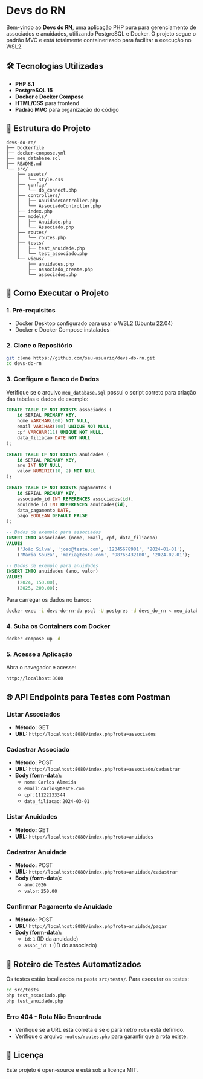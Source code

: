 # Devs do RN

Bem-vindo ao **Devs do RN**, uma aplicação PHP pura para gerenciamento de associados e anuidades, utilizando PostgreSQL e Docker. O projeto segue o padrão MVC e está totalmente containerizado para facilitar a execução no WSL2.

## 🛠️ Tecnologias Utilizadas

- **PHP 8.1**
- **PostgreSQL 15**
- **Docker e Docker Compose**
- **HTML/CSS** para frontend
- **Padrão MVC** para organização do código

## 📂 Estrutura do Projeto

```plaintext
devs-do-rn/
├── Dockerfile
├── docker-compose.yml
├── meu_database.sql
├── README.md
└── src/
    ├── assets/
    │   └── style.css
    ├── config/
    │   └── db_connect.php
    ├── controllers/
    │   ├── AnuidadeController.php
    │   └── AssociadoController.php
    ├── index.php
    ├── models/
    │   ├── Anuidade.php
    │   └── Associado.php
    ├── routes/
    │   └── routes.php
    ├── tests/
    │   ├── test_anuidade.php
    │   └── test_associado.php
    └── views/
        ├── anuidades.php
        ├── associado_create.php
        └── associados.php
```

## 🚀 Como Executar o Projeto

### 1. Pré-requisitos

- Docker Desktop configurado para usar o WSL2 (Ubuntu 22.04)
- Docker e Docker Compose instalados

### 2. Clone o Repositório

```bash
git clone https://github.com/seu-usuario/devs-do-rn.git
cd devs-do-rn
```

### 3. Configure o Banco de Dados

Verifique se o arquivo `meu_database.sql` possui o script correto para criação das tabelas e dados de exemplo:

```sql
CREATE TABLE IF NOT EXISTS associados (
    id SERIAL PRIMARY KEY,
    nome VARCHAR(100) NOT NULL,
    email VARCHAR(100) UNIQUE NOT NULL,
    cpf VARCHAR(11) UNIQUE NOT NULL,
    data_filiacao DATE NOT NULL
);

CREATE TABLE IF NOT EXISTS anuidades (
    id SERIAL PRIMARY KEY,
    ano INT NOT NULL,
    valor NUMERIC(10, 2) NOT NULL
);

CREATE TABLE IF NOT EXISTS pagamentos (
    id SERIAL PRIMARY KEY,
    associado_id INT REFERENCES associados(id),
    anuidade_id INT REFERENCES anuidades(id),
    data_pagamento DATE,
    pago BOOLEAN DEFAULT FALSE
);

-- Dados de exemplo para associados
INSERT INTO associados (nome, email, cpf, data_filiacao)
VALUES
    ('João Silva', 'joao@teste.com', '12345678901', '2024-01-01'),
    ('Maria Souza', 'maria@teste.com', '98765432100', '2024-02-01');

-- Dados de exemplo para anuidades
INSERT INTO anuidades (ano, valor)
VALUES
    (2024, 150.00),
    (2025, 200.00);
```

Para carregar os dados no banco:

```bash
docker exec -i devs-do-rn-db psql -U postgres -d devs_do_rn < meu_database.sql
```

### 4. Suba os Containers com Docker

```bash
docker-compose up -d
```

### 5. Acesse a Aplicação

Abra o navegador e acesse:

```
http://localhost:8080
```

## 🌐 API Endpoints para Testes com Postman

### Listar Associados
- **Método:** GET
- **URL:** `http://localhost:8080/index.php?rota=associados`

### Cadastrar Associado
- **Método:** POST
- **URL:** `http://localhost:8080/index.php?rota=associado/cadastrar`
- **Body (form-data):**
  - `nome`: `Carlos Almeida`
  - `email`: `carlos@teste.com`
  - `cpf`: `11122233344`
  - `data_filiacao`: `2024-03-01`

### Listar Anuidades
- **Método:** GET
- **URL:** `http://localhost:8080/index.php?rota=anuidades`

### Cadastrar Anuidade
- **Método:** POST
- **URL:** `http://localhost:8080/index.php?rota=anuidade/cadastrar`
- **Body (form-data):**
  - `ano`: `2026`
  - `valor`: `250.00`

### Confirmar Pagamento de Anuidade
- **Método:** POST
- **URL:** `http://localhost:8080/index.php?rota=anuidade/pagar`
- **Body (form-data):**
  - `id`: `1` (ID da anuidade)
  - `assoc_id`: `1` (ID do associado)

## 🧪 Roteiro de Testes Automatizados

Os testes estão localizados na pasta `src/tests/`. Para executar os testes:

```bash
cd src/tests
php test_associado.php
php test_anuidade.php
```

### Erro 404 - Rota Não Encontrada
- Verifique se a URL está correta e se o parâmetro `rota` está definido.
- Verifique o arquivo `routes/routes.php` para garantir que a rota existe.

## 📖 Licença

Este projeto é open-source e está sob a licença MIT.
